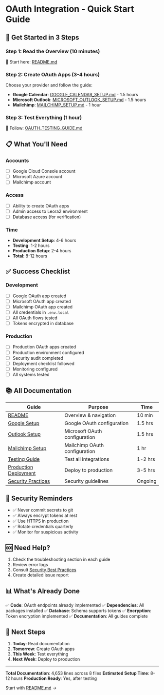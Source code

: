 # OAuth Integration - Quick Start Guide

## 🚀 Get Started in 3 Steps

### Step 1: Read the Overview (10 minutes)
📖 Start here: [README.md](./README.md)

### Step 2: Create OAuth Apps (3-4 hours)
Choose your provider and follow the guide:

- **Google Calendar**: [GOOGLE_CALENDAR_SETUP.md](./GOOGLE_CALENDAR_SETUP.md) - 1.5 hours
- **Microsoft Outlook**: [MICROSOFT_OUTLOOK_SETUP.md](./MICROSOFT_OUTLOOK_SETUP.md) - 1.5 hours  
- **Mailchimp**: [MAILCHIMP_SETUP.md](./MAILCHIMP_SETUP.md) - 1 hour

### Step 3: Test Everything (1 hour)
🧪 Follow: [OAUTH_TESTING_GUIDE.md](./OAUTH_TESTING_GUIDE.md)

## 📋 What You'll Need

### Accounts
- [ ] Google Cloud Console account
- [ ] Microsoft Azure account
- [ ] Mailchimp account

### Access
- [ ] Ability to create OAuth apps
- [ ] Admin access to Leora2 environment
- [ ] Database access (for verification)

### Time
- **Development Setup**: 4-6 hours
- **Testing**: 1-2 hours
- **Production Setup**: 2-4 hours
- **Total**: 8-12 hours

## ✅ Success Checklist

### Development
- [ ] Google OAuth app created
- [ ] Microsoft OAuth app created
- [ ] Mailchimp OAuth app created
- [ ] All credentials in `.env.local`
- [ ] All OAuth flows tested
- [ ] Tokens encrypted in database

### Production
- [ ] Production OAuth apps created
- [ ] Production environment configured
- [ ] Security audit completed
- [ ] Deployment checklist followed
- [ ] Monitoring configured
- [ ] All systems tested

## 📚 All Documentation

| Guide | Purpose | Time |
|-------|---------|------|
| [README](./README.md) | Overview & navigation | 10 min |
| [Google Setup](./GOOGLE_CALENDAR_SETUP.md) | Google OAuth configuration | 1.5 hrs |
| [Outlook Setup](./MICROSOFT_OUTLOOK_SETUP.md) | Microsoft OAuth configuration | 1.5 hrs |
| [Mailchimp Setup](./MAILCHIMP_SETUP.md) | Mailchimp OAuth configuration | 1 hr |
| [Testing Guide](./OAUTH_TESTING_GUIDE.md) | Test all integrations | 1-2 hrs |
| [Production Deployment](./PRODUCTION_DEPLOYMENT.md) | Deploy to production | 3-5 hrs |
| [Security Practices](./SECURITY_BEST_PRACTICES.md) | Security guidelines | Ongoing |

## 🔐 Security Reminders

- ✅ Never commit secrets to git
- ✅ Always encrypt tokens at rest
- ✅ Use HTTPS in production
- ✅ Rotate credentials quarterly
- ✅ Monitor for suspicious activity

## 🆘 Need Help?

1. Check the troubleshooting section in each guide
2. Review error logs
3. Consult [Security Best Practices](./SECURITY_BEST_PRACTICES.md)
4. Create detailed issue report

## 📊 What's Already Done

✅ **Code**: OAuth endpoints already implemented
✅ **Dependencies**: All packages installed
✅ **Database**: Schema supports tokens
✅ **Encryption**: Token encryption implemented
✅ **Documentation**: All guides complete

## 🎯 Next Steps

1. **Today**: Read documentation
2. **Tomorrow**: Create OAuth apps
3. **This Week**: Test everything
4. **Next Week**: Deploy to production

---

**Total Documentation**: 4,653 lines across 8 files
**Estimated Setup Time**: 8-12 hours
**Production Ready**: Yes, after testing

Start with [README.md](./README.md) →
